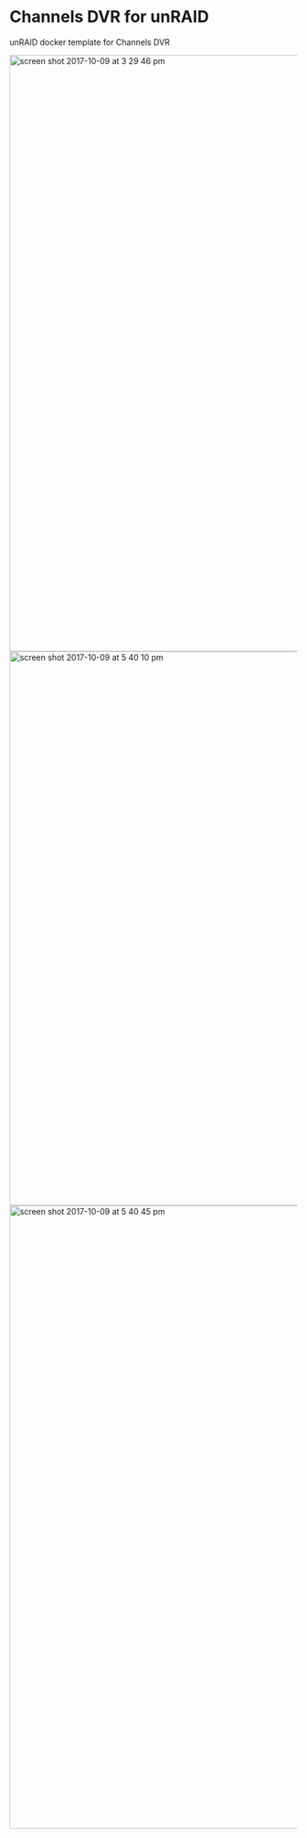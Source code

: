 # Channels DVR for unRAID

unRAID docker template for Channels DVR

<img width="1044" alt="screen shot 2017-10-09 at 3 29 46 pm" src="https://user-images.githubusercontent.com/2567/31364315-c746e1c0-ad18-11e7-892b-6a8a6eb35993.png">

<img width="970" alt="screen shot 2017-10-09 at 5 40 10 pm" src="https://user-images.githubusercontent.com/2567/31364363-1d463d82-ad19-11e7-96eb-cc7fe0153d0c.png">

<img width="1091" alt="screen shot 2017-10-09 at 5 40 45 pm" src="https://user-images.githubusercontent.com/2567/31364365-1eda8216-ad19-11e7-98ed-f7169a6309bc.png">
